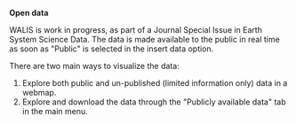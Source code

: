 **Open data**

WALIS is work in progress, as part of a Journal Special Issue in Earth System Science Data. The data is made available to the public in real time as soon as "Public" is selected in the insert data option. 

There are two main ways to visualize the data:

1. Explore both public and un-published (limited information only) data in a webmap. 
2. Explore and download the data through the "Publicly available data" tab in the main menu.
